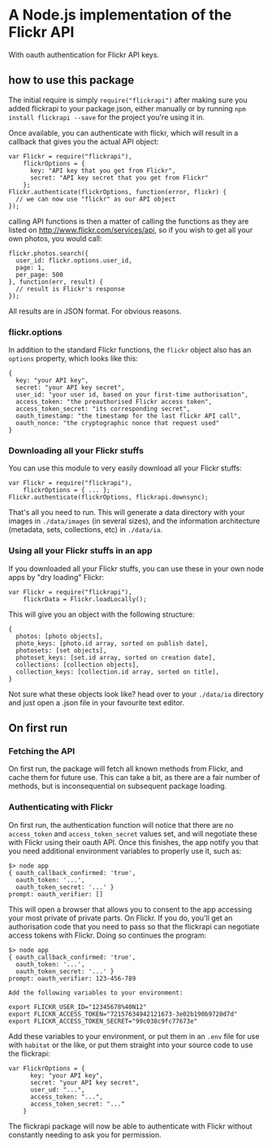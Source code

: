 # A Node.js implementation of the Flickr API

With oauth authentication for Flickr API keys.

## how to use this package

The initial require is simply `require("flickrapi")` after making
sure you added flickrapi to your package.json, either manually or
by running `npm install flickrapi --save` for the project you're
using it in.

Once available, you can authenticate with flickr, which will
result in a callback that gives you the actual API object:

```
var Flickr = require("flickrapi"),
    flickrOptions = {
      key: "API key that you get from Flickr",
      secret: "API key secret that you get from Flickr"
    };
Flickr.authenticate(flickrOptions, function(error, flickr) {
  // we can now use "flickr" as our API object
});
```

calling API functions is then a matter of calling the functions
as they are listed on http://www.flickr.com/services/api, so
if you wish to get all your own photos, you would call:

```
flickr.photos.search({
  user_id: flickr.options.user_id,
  page: 1,
  per_page: 500
}, function(err, result) {
  // result is Flickr's response
});
```

All results are in JSON format. For obvious reasons.

### flickr.options

In addition to the standard Flickr functions, the `flickr` object
also has an `options` property, which looks like this:

```
{
  key: "your API key",
  secret: "your API key secret",
  user_id: "your user id, based on your first-time authorisation",
  access_token: "the preauthorised Flickr access token",
  access_token_secret: "its corresponding secret",
  oauth_timestamp: "the timestamp for the last flickr API call",
  oauth_nonce: "the cryptographic nonce that request used"
}
```

### Downloading all your Flickr stuffs

You can use this module to very easily download all your Flickr stuffs:

```
var Flickr = require("flickrapi"),
    flickrOptions = { ... };
Flickr.authenticate(flickrOptions, flickrapi.downsync);
```

That's all you need to run. This will generate a data directory with
your images in `./data/images` (in several sizes), and the information
architecture (metadata, sets, collections, etc) in `./data/ia`.

### Using all your Flickr stuffs in an app

If you downloaded all your Flickr stuffs, you can use these in your
own node apps by "dry loading" Flickr:

```
var Flickr = require("flickrapi"),
    flickrData = Flickr.loadLocally();
```

This will give you an object with the following structure:

```
{
  photos: [photo objects],
  photo_keys: [photo.id array, sorted on publish date],
  photosets: [set objects],
  photoset_keys: [set.id array, sorted on creation date],
  collections: [collection objects],
  collection_keys: [collection.id array, sorted on title],
}
```

Not sure what these objects look like? head over to your `./data/ia`
directory and just open a .json file in your favourite text editor.

## On first run

### Fetching the API

On first run, the package will fetch all known methods from
Flickr, and cache them for future use. This can take a bit,
as there are a fair number of methods, but is inconsequential
on subsequent package loading.

### Authenticating with Flickr

On first run, the authentication function will notice that
there are no `access_token` and `access_token_secret` values
set, and will negotiate these with Flickr using their oauth
API. Once this finishes, the app notify you that you need
additional environment variables to properly use it, such as:

```
$> node app
{ oauth_callback_confirmed: 'true',
  oauth_token: '...',
  oauth_token_secret: '...' }
prompt: oauth_verifier: []
```

This will open a browser that allows you to consent to the app
accessing your most private of private parts. On Flickr. If you
do, you'll get an authorisation code that you need to pass so that
the flickrapi can negotiate access tokens with Flickr. Doing so
continues the program:

```
$> node app
{ oauth_callback_confirmed: 'true',
  oauth_token: '...',
  oauth_token_secret: '...' }
prompt: oauth_verifier: 123-456-789

Add the following variables to your environment:

export FLICKR_USER_ID="12345678%40N12"
export FLICKR_ACCESS_TOKEN="72157634942121673-3e02b190b9720d7d"
export FLICKR_ACCESS_TOKEN_SECRET="99c038c9fc77673e"
```

Add these variables to your environment, or put them in an `.env`
file for use with `habitat` or the like, or put them straight into
your source code to use the flickrapi:

```
var FlickrOptions = {
      key: "your API key",
      secret: "your API key secret",
      user_ud: "...",
      access_token: "...",
      access_token_secret: "..."
    }
```

The flickrapi package will now be able to authenticate with Flickr
without constantly needing to ask you for permission.
